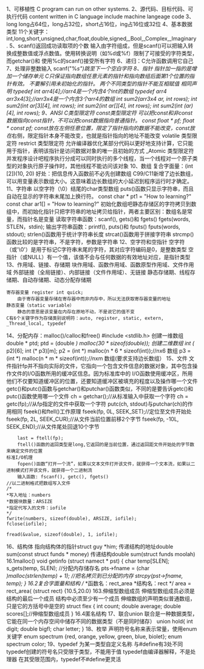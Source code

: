 1、可移植性
    C program can run on other systems.
2、源代码、目标代码、可执行代码
    content written in C language
    include machine langeage code
3、long long占64位，long占32位，short占16位，ing占16位或32位
4、基本数据类型
    11个关键字：int,long,short,unsigned,char,float,double,signed,_Bool,_Complex,_Imaginary.
5、scanf()返回成功读取项的个数 
    输入由字符组成，但是scanf()可以把输入转换成整数值或浮点数值。使用转换说明（如%d或%f）限制了可接受的字符类型，而getchar()和
    使用%c的scanf()接受所有字符
6、递归：C允许函数调用它自己
7、处理非整数输入
    scanf("%*s")跳至下一个空白字符
8、指针
    指针加一指的是增加一个储存单元
    C只保证指向数组任意元素的指针和指向数组后面第1个位置的指针有效。
    不要解引用未初始化的指针。
    两个不同类型的指针不能互相赋值
    相同声明
        typedef int arr4[4];//arr4是一个内含4个int的数组
        typedef arr4 arr3x4[3];//arr3x4是一个内含3个arr4的数组
        int sum2(arr3x4 ar, int rows);
        int sum2(int ar[3][4], int rows);
        int sum2(int ar[][4], int rows);
        int sum2(int (*ar)[4], int rows);
9、ANSI C类型限定符
    const类型限定符
        可以把const和非const数据指向const指针，不可以把const数据指向普通指针。
        const float * pf;
        float * const pf;
        const放在*左侧任意位置，限定了指针指向的数据不能改变，const放在*右侧，限定指针本身不能改变，也就是指针指向的地址不能改变
    volatile 类型限定符
    restrict 类型限定符
        允许编译器优化某部分代码以更好地支持计算，它只能用于指针，表明该指针是访问数据对象的唯一且初始的方式
    _Atomic 类型限定符
        并发程序设计吧程序执行分成可以同时执行的多个线程，当一个线程对一个原子类型的对象执行原子操作时，其他线程不能访问该对象
10、数组
    复合字面量：(int [2])(10, 20)
    好处：把信息传入函数前不必先创建数组
    C99/C11新增了边长数组，可以用变量表示数组大小。这意味着边长数组的大小延迟到程序运行时才确定。
11、字符串
    以空字符（\0）结尾的char类型数组
    puts()函数只显示字符串，而且自动在显示的字符串末尾加上换行符。
    const char * pt1 = "How to learning?"
    const char ar1[] = "How to learning?"
    初始化数组吧静态存储区的字符拷贝到数组中，而初始化指针只把字符串的地址拷贝给指针，两者主要区别：数组名是常量，而指针名是变量
    读取字符串函数：scanf(), gets()和 fgets()
        fgets(words, STLEN，stdin);
    输出字符串函数：printf(), puts()和 fputs()
        fputs(words, stdout);
    strlen()函数用于统计字符串长度
    strcat()函数用于拼接字符串
    strcmp()函数比较的是字符串，不是字符，参数是字符串
12、空字符和空指针
    空字符（或'\0'）是用于标记C字符串末尾的字符，其对应字符编码是0，是整数类型
    空指针（或NULL）有一个值，该值不会与任何数据的有效地址对应，是指针类型
13、作用域、链接、存储期
    块作用域、函数作用域、函数原型作用域、文件作用域
    外部链接（全局链接）、内部链接（文件作用域）、无链接
    静态存储期、线程存储期、自动存储期、动态分配存储期
    
    寄存器变量 register int quick;
        由于寄存器变量存储在寄存器中而非内存中，所以无法获取寄存器变量的地址
    静态变量（static variable）
        静态的意思是该变量在内存在原地不动，不是说它的值不变
    C有6个关键字作为存储类别说明符：auto, register, static, extern, _Thread_local, typedef
14、分配内存：malloc()/calloc和free()
    #include <stdlib.h>
    创建一维数组
        double * ptd;
        ptd = (double *) malloc(30 * sizeof(double));
    创建二维数组
        int (* p2)[6];
        int (* p3)[m];
        p2 = (int *) malloc(n * 6 * sizeof(int));//nx6 数组
        p3 = (int *) malloc(n * m * sizeof(int));//nxm 数组(要求支持边长数组）
15、文件
    文件指针fp并不指向实际的文件，它指向一个包含文件信息的数据对象，其中包含操作文件的I/O函数所用的缓冲区信息。因为标准库中的
    I/O函数使用缓冲区，所用他们不仅要知道缓冲区的位置，还要知道缓冲区被填充的程度以及操作哪一个文件
    getc()和putc()函数与getchar()和putchar()函数类似，不同的是要告诉getc()和putc()函数使用哪一个文件
    ch = getchar();//从标准输入中获取一个字符
    ch = getc(fp);//从fp指定的文件中获取一个字符
    putc(ch, stdout)与putchar(ch)的作用相同
    fseek()和ftell()工作原理
        fseek(fp, 0L, SEEK_SET);//定位至文件开始处
        fseek(fp, 2L, SEEK_CUR);//从文件当前位置前移2个字节
        fseek(fp, -10L, SEEK_END);//从文件尾处回退10个字节
        
        last = ftell(fp);
        ftell()函数的返回类型是long,它返回的是当前位置，通过返回距文件开始处的字节数来确定文件的位置
    标准I/O机理
        fopen()函数“打开一个流”，如果以文本文件打开该文件，就获得一个文本流，如果以二进制模式打开该文件，就获得一个二进制流
        输入函数: fscanf(), getc(), fgets()
    //以二进制格式把数组写入文件
    /*
    *写入地址：numbers
    *数据块数量：ARSIZE
    *指定代写入的文件：iofile
    */
	fwrite(numbers, sizeof(double), ARSIZE, iofile);
	fclose(iofile);
    
    fread(&value, sizeof(double), 1, iofile);
16、结构体
    指向结构体的指针struct guy *him;
    传递结构的地址double sum(const struct funds * money)
	传递结构double sum(struct funds moolah)
    16.1malloc()
    void getinfo (struct namect * pst)
    {
        char temp[SLEN];
        s_gets(temp, SLEN);
        //分配内存储存名
        pts->fname = (char *)malloc(strlen(temp) + 1);
        //把名拷贝到已分配的内存
        strcpy(pst->fname, temp);
    }
    16.2复合字面量和结构
    /*
     *函数名：rect_area
     *结构名：rect
    */
    area = rect_area( (struct rect) {10.5,20.0}
    163.伸缩型数组成员
    伸缩型数组成员必须是结构的最后一个成员
	结构中必须至少有一个成员
	伸缩数组的声明类似普通数组，只是它的方括号中是空的
	struct flex
	{
		int count;
		double average;
		double scores[];//伸缩型数组成员
	}
	16.4匿名结构
17、联合union
	联合是一种数据类型，它能在同一个内存空间中储存不同的数据类型（不是同时储存）
	union hold{
		int digit;
		double bigfl;
		char letter;
	}
18、枚举
	声明符号名称来表示常量，使用enum关键字
	enum spectrum {red, orange, yellow, green, blue, biolet};
	enum spectrum color;
19、typedef
	为某一类型自定义名称
	与#define有3处不同
	typedef创建的符号名只受限于类型，不能用于值
	typedef由编译器解释，不是处理器
	在其受限范围内，typedef不#define更灵活
